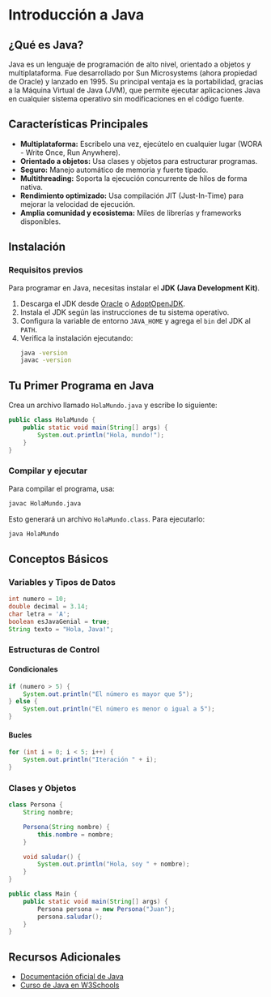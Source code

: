 # Introducción a Java

## ¿Qué es Java?
Java es un lenguaje de programación de alto nivel, orientado a objetos y multiplataforma. Fue desarrollado por Sun Microsystems (ahora propiedad de Oracle) y lanzado en 1995. Su principal ventaja es la portabilidad, gracias a la Máquina Virtual de Java (JVM), que permite ejecutar aplicaciones Java en cualquier sistema operativo sin modificaciones en el código fuente.

## Características Principales
- **Multiplataforma:** Escribelo una vez, ejecútelo en cualquier lugar (WORA - Write Once, Run Anywhere).
- **Orientado a objetos:** Usa clases y objetos para estructurar programas.
- **Seguro:** Manejo automático de memoria y fuerte tipado.
- **Multithreading:** Soporta la ejecución concurrente de hilos de forma nativa.
- **Rendimiento optimizado:** Usa compilación JIT (Just-In-Time) para mejorar la velocidad de ejecución.
- **Amplia comunidad y ecosistema:** Miles de librerías y frameworks disponibles.

## Instalación
### Requisitos previos
Para programar en Java, necesitas instalar el **JDK (Java Development Kit)**.

1. Descarga el JDK desde [Oracle](https://www.oracle.com/java/technologies/javase-jdk11-downloads.html) o [AdoptOpenJDK](https://adoptopenjdk.net/).
2. Instala el JDK según las instrucciones de tu sistema operativo.
3. Configura la variable de entorno `JAVA_HOME` y agrega el `bin` del JDK al `PATH`.
4. Verifica la instalación ejecutando:
   ```sh
   java -version
   javac -version
   ```

## Tu Primer Programa en Java
Crea un archivo llamado `HolaMundo.java` y escribe lo siguiente:

```java
public class HolaMundo {
    public static void main(String[] args) {
        System.out.println("Hola, mundo!");
    }
}
```

### Compilar y ejecutar
Para compilar el programa, usa:
```sh
javac HolaMundo.java
```

Esto generará un archivo `HolaMundo.class`. Para ejecutarlo:
```sh
java HolaMundo
```

## Conceptos Básicos

### Variables y Tipos de Datos
```java
int numero = 10;
double decimal = 3.14;
char letra = 'A';
boolean esJavaGenial = true;
String texto = "Hola, Java!";
```

### Estructuras de Control
#### Condicionales
```java
if (numero > 5) {
    System.out.println("El número es mayor que 5");
} else {
    System.out.println("El número es menor o igual a 5");
}
```

#### Bucles
```java
for (int i = 0; i < 5; i++) {
    System.out.println("Iteración " + i);
}
```

### Clases y Objetos
```java
class Persona {
    String nombre;

    Persona(String nombre) {
        this.nombre = nombre;
    }

    void saludar() {
        System.out.println("Hola, soy " + nombre);
    }
}

public class Main {
    public static void main(String[] args) {
        Persona persona = new Persona("Juan");
        persona.saludar();
    }
}
```

## Recursos Adicionales
- [Documentación oficial de Java](https://docs.oracle.com/en/java/)
- [Curso de Java en W3Schools](https://www.w3schools.com/java/)




